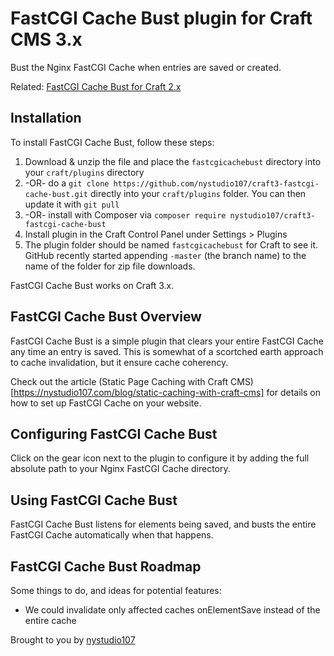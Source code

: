 # FastCGI Cache Bust plugin for Craft CMS 3.x

Bust the Nginx FastCGI Cache when entries are saved or created.

Related: [FastCGI Cache Bust for Craft 2.x](https://github.com/nystudio107/fastcgicachebust)

## Installation

To install FastCGI Cache Bust, follow these steps:

1. Download & unzip the file and place the `fastcgicachebust` directory into your `craft/plugins` directory
2.  -OR- do a `git clone https://github.com/nystudio107/craft3-fastcgi-cache-bust.git` directly into your `craft/plugins` folder.  You can then update it with `git pull`
3.  -OR- install with Composer via `composer require nystudio107/craft3-fastcgi-cache-bust`
4. Install plugin in the Craft Control Panel under Settings > Plugins
5. The plugin folder should be named `fastcgicachebust` for Craft to see it.  GitHub recently started appending `-master` (the branch name) to the name of the folder for zip file downloads.

FastCGI Cache Bust works on Craft 3.x.

## FastCGI Cache Bust Overview

FastCGI Cache Bust is a simple plugin that clears your entire FastCGI Cache any time an entry is saved. This is somewhat of a scortched earth approach to cache invalidation, but it ensure cache coherency.

Check out the article (Static Page Caching with Craft CMS)[https://nystudio107.com/blog/static-caching-with-craft-cms] for details on how to set up FastCGI Cache on your website.

## Configuring FastCGI Cache Bust

Click on the gear icon next to the plugin to configure it by adding the full absolute path to your Nginx FastCGI Cache directory.

## Using FastCGI Cache Bust

FastCGI Cache Bust listens for elements being saved, and busts the entire FastCGI Cache automatically when that happens.

## FastCGI Cache Bust Roadmap

Some things to do, and ideas for potential features:

* We could invalidate only affected caches onElementSave instead of the entire cache

Brought to you by [nystudio107](https://nystudio107.com)
